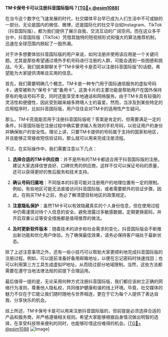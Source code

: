 **TM卡保号卡可以注册抖音国际版吗？[[TG💪+ @esim1088](https://t.me/s/esim1088)]**

在当今这个数字化飞速发展的时代，社交媒体平台早已成为人们生活中不可或缺的一部分。无论是国内的微信、微博，还是国际化的社交平台如Instagram、TikTok（抖音国际版），都为我们提供了展示自我、交流互动的广阔空间。而在这众多平台中，抖音国际版（TikTok）凭借其独特的短视频形式和强大的算法推荐机制，迅速在全球范围内掀起了一股热潮。

对于许多想要体验抖音国际版的用户来说，如何注册并使用该应用是一个关键问题。尤其是那些希望通过境外手机号码进行注册的人群，可能会遇到一些困惑和挑战。今天，我们就来聊聊关于“TM卡保号卡是否可以注册抖音国际版”的话题，希望能为大家提供清晰且实用的信息。

首先，我们需要明确几个概念。TM卡是一种专门用于国际通信服务的虚拟号码卡，通常被称为“保号卡”或“备用卡”。这类卡片的主要功能是帮助用户在国外保持原有的电话号码不变，同时还能享受本地通话和网络服务。由于TM卡具有较强的灵活性和便捷性，因此受到越来越多跨境人士的喜爱。然而，当涉及到某些特定的应用程序时，比如抖音国际版，用户往往会对TM卡的适用性产生疑问。

那么，TM卡究竟能否用于注册抖音国际版呢？答案是肯定的，但需要满足一定的条件。抖音国际版在注册过程中确实要求输入有效的手机号码，以验证用户的身份并确保账户的安全性。理论上讲，只要TM卡提供的号码属于支持的国家和地区，并且能够正常接收短信验证码，那么就可以用来完成注册流程。

不过，在实际操作中，我们需要注意以下几点：

1. **选择合适的TM卡供应商**：并不是所有的TM卡都适合用于抖音国际版的注册。建议大家选择信誉良好、口碑优秀的供应商，这样不仅可以保证号码的质量，还可以获得更好的售后服务和技术支持。
   
2. **确认号码归属地**：不同版本的抖音可能对注册用户的地理位置有一定的限制。例如，有些地区可能无法直接访问抖音国际版，或者需要额外的验证步骤。因此，在购买TM卡之前，务必了解清楚目标地区的政策规定。

3. **注意隐私保护**：虽然TM卡可以有效隐藏真实的个人身份信息，但在使用过程中仍需谨慎对待个人信息的安全。避免泄露过多敏感数据，定期更换密码，并开启双重认证等安全措施都是值得推荐的做法。

4. **及时更新软件版本**：随着技术的进步和社会需求的变化，抖音国际版会不断推出新功能和优化用户体验。为了确保最佳效果，请务必保持客户端处于最新状态。

除了上述注意事项之外，还有一些小技巧可以帮助大家更顺利地完成抖音国际版的注册过程。例如，可以提前准备好备用邮箱地址，以便在忘记密码时快速找回；也可以利用第三方工具生成虚拟IP地址，从而绕过部分地域限制。当然，这些方法都需要在遵守当地法律法规的前提下合理运用。

最后值得一提的是，无论采用何种方式注册抖音国际版，我们都应该树立正确的网络行为准则，尊重他人隐私权，共同维护健康和谐的线上环境。毕竟，社交媒体的魅力不仅在于它能让我们随时随地与世界相连，更在于它为每个人提供了表达自我、分享快乐的机会。

综上所述，TM卡保号卡是可以用来注册抖音国际版的，但前提是必须选择合适的产品和服务商，并严格遵循相关规则。希望大家能够根据自身情况做出明智的选择，在享受科技带来便利的同时，也能够珍惜这份难得的机会。[[TG💪+ @esim1088](https://t.me/s/esim1088) ![Image](https://i.postimg.cc/4NQfJmqS/Snipaste-2025-05-13-00-14-12.png)]